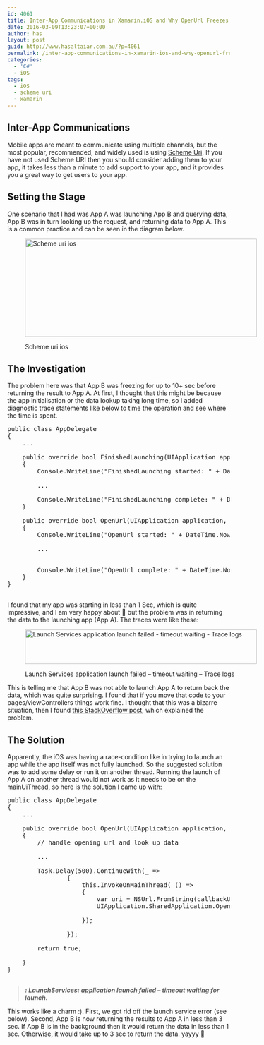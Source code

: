 ```yaml
---
id: 4061
title: Inter-App Communications in Xamarin.iOS and Why OpenUrl Freezes for 10+ sec
date: 2016-03-09T13:23:07+00:00
author: has
layout: post
guid: http://www.hasaltaiar.com.au/?p=4061
permalink: /inter-app-communications-in-xamarin-ios-and-why-openurl-freezes-for-10-sec-2/
categories:
  - 'C#'
  - iOS
tags:
  - iOS
  - scheme uri
  - xamarin
---
```

## Inter-App Communications

Mobile apps are meant to communicate using multiple channels, but the most popular, recommended, and widely used is using <a href="https://developer.apple.com/library/ios/featuredarticles/iPhoneURLScheme_Reference/Introduction/Introduction.html" target="_blank">Scheme Uri</a>. If you have not used Scheme URI then you should consider adding them to your app, it takes less than a minute to add support to your app, and it provides you a great way to get users to your app. 

## Setting the Stage

One scenario that I had was App A was launching App B and querying data, App B was in turn looking up the request, and returning data to App A. This is a common practice and can be seen in the diagram below. <figure id="attachment_4071" style="width: 1054px" class="wp-caption aligncenter">

<a href="https://i1.wp.com/www.hasaltaiar.com.au/wp-content/uploads/2016/03/scheme-uri-ios.png" rel="attachment wp-att-4071"><img src="https://i1.wp.com/www.hasaltaiar.com.au/wp-content/uploads/2016/03/scheme-uri-ios.png?resize=525%2C222" alt="Scheme uri ios" width="525" height="222" class="size-full wp-image-4071" data-recalc-dims="1" /></a><figcaption class="wp-caption-text">Scheme uri ios</figcaption></figure> 

## The Investigation

The problem here was that App B was freezing for up to 10+ sec before returning the result to App A. At first, I thought that this might be because the app initialisation or the data lookup taking long time, so I added diagnostic trace statements like below to time the operation and see where the time is spent. 

<pre class="brush: csharp; title: ; notranslate" title="">public class AppDelegate
{
	...
	
	public override bool FinishedLaunching(UIApplication app, NSDictionary options)
	{
		Console.WriteLine("FinishedLaunching started: " + DateTime.Now.ToString("F"));

		...
		
		Console.WriteLine("FinishedLaunching complete: " + DateTime.Now.ToString("F"));
	}

	public override bool OpenUrl(UIApplication application, NSUrl url, string sourceApplication, NSObject annotation)
	{
		Console.WriteLine("OpenUrl started: " + DateTime.Now.ToString("F"));

		...
		

		Console.WriteLine("OpenUrl complete: " + DateTime.Now.ToString("F"));
	}
}

</pre>

I found that my app was starting in less than 1 Sec, which is quite impressive, and I am very happy about 🙂 but the problem was in returning the data to the launching app (App A). The traces were like these: <figure id="attachment_4081" style="width: 1098px" class="wp-caption aligncenter">

<a href="https://i0.wp.com/has-blog.azurewebsites.net/wp-content/uploads/2016/03/Launch-Services-application-launch-failed-timeout-waiting-Trace-logs.png" rel="attachment wp-att-4081"><img src="https://i0.wp.com/has-blog.azurewebsites.net/wp-content/uploads/2016/03/Launch-Services-application-launch-failed-timeout-waiting-Trace-logs.png?resize=525%2C78" alt="Launch Services application launch failed - timeout waiting - Trace logs" width="525" height="78" class="size-full wp-image-4081" data-recalc-dims="1" /></a><figcaption class="wp-caption-text">Launch Services application launch failed &#8211; timeout waiting &#8211; Trace logs</figcaption></figure> 

This is telling me that App B was not able to launch App A to return back the data, which was quite surprising. I found that if you move that code to your pages/viewControllers things work fine. I thought that this was a bizarre situation, then I found <a href="http://stackoverflow.com/questions/19356488/openurl-freezes-app-for-over-10-seconds/35861848#35861848" target="_blank">this StackOverflow post</a>, which explained the problem. 

## The Solution

Apparently, the iOS was having a race-condition like in trying to launch an app while the app itself was not fully launched. So the suggested solution was to add some delay or run it on another thread. Running the launch of App A on another thread would not work as it needs to be on the mainUiThread, so here is the solution I came up with:

<pre class="brush: csharp; title: ; notranslate" title="">public class AppDelegate
{
	...
	
	public override bool OpenUrl(UIApplication application, NSUrl url, string sourceApplication, NSObject annotation)
	{
		// handle opening url and look up data

		...

		Task.Delay(500).ContinueWith(_ =&gt; 
				{									
					this.InvokeOnMainThread( () =&gt; 
					{			
						var uri = NSUrl.FromString(callbackUri);
						UIApplication.SharedApplication.OpenUrl(uri);
									
					});

				});

		return true;
		
	}
}

</pre>

> **_<Warning>: LaunchServices: application launch failed &#8211; timeout waiting for launch._**

This works like a charm :). First, we got rid off the launch service error (see below). Second, App B is now returning the results to App A in less than 3 sec. If App B is in the background then it would return the data in less than 1 sec. Otherwise, it would take up to 3 sec to return the data. yayyy 🙂